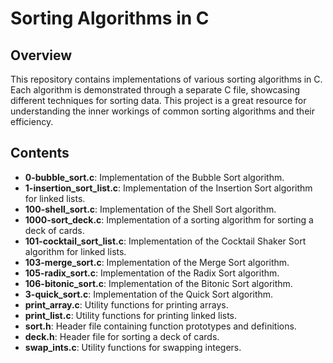 # Sorting Algorithms in C

## Overview

This repository contains implementations of various sorting algorithms in C. Each algorithm is demonstrated through a separate C file, showcasing different techniques for sorting data. This project is a great resource for understanding the inner workings of common sorting algorithms and their efficiency.

## Contents

- **0-bubble_sort.c**: Implementation of the Bubble Sort algorithm.
- **1-insertion_sort_list.c**: Implementation of the Insertion Sort algorithm for linked lists.
- **100-shell_sort.c**: Implementation of the Shell Sort algorithm.
- **1000-sort_deck.c**: Implementation of a sorting algorithm for sorting a deck of cards.
- **101-cocktail_sort_list.c**: Implementation of the Cocktail Shaker Sort algorithm for linked lists.
- **103-merge_sort.c**: Implementation of the Merge Sort algorithm.
- **105-radix_sort.c**: Implementation of the Radix Sort algorithm.
- **106-bitonic_sort.c**: Implementation of the Bitonic Sort algorithm.
- **3-quick_sort.c**: Implementation of the Quick Sort algorithm.
- **print_array.c**: Utility functions for printing arrays.
- **print_list.c**: Utility functions for printing linked lists.
- **sort.h**: Header file containing function prototypes and definitions.
- **deck.h**: Header file for sorting a deck of cards.
- **swap_ints.c**: Utility functions for swapping integers.
